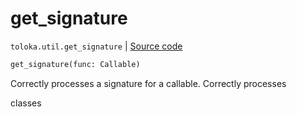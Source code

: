 # get_signature
`toloka.util.get_signature` | [Source code](https://github.com/Toloka/toloka-kit/blob/v1.0.1/src/util/__init__.py#L48)

```python
get_signature(func: Callable)
```

Correctly processes a signature for a callable. Correctly processes


classes

